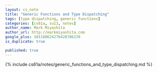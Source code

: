 ```yaml
---
layout: cs_note
title: "Generic Functions and Type Dispatching"
tags: [type dispatching, generic functions]
categories: [cs61a, su13, notes]
author_name: Mark Miyashita
author_url: http://markmiyashita.com
google_plus: 101180624276428786239
is_duplicate: true

published: true
---
```


{% include cs61a/notes/generic_functions_and_type_dispatching.md %}